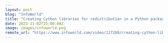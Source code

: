 ```yaml
---
layout: post
blog: "InfoWorld"
title: "Creating Cython libraries for redistribution in a Python package"
date: 2023-11-02T15:00:00Z
image: images/infoworld.png
remote_url: "https://www.infoworld.com/video/117280/creating-cython-libraries-for-redistribution-in-a-python-package#tk.rss_applicationdevelopment"
---
```


